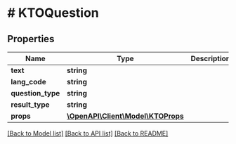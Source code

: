 # # KTOQuestion

## Properties

Name | Type | Description | Notes
------------ | ------------- | ------------- | -------------
**text** | **string** |  | [optional] 
**lang_code** | **string** |  | [optional] 
**question_type** | **string** |  | [optional] 
**result_type** | **string** |  | [optional] 
**props** | [**\OpenAPI\Client\Model\KTOProps**](KTOProps.md) |  | [optional] 

[[Back to Model list]](../../README.md#documentation-for-models) [[Back to API list]](../../README.md#documentation-for-api-endpoints) [[Back to README]](../../README.md)


